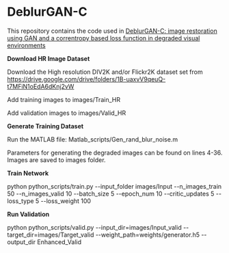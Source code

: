# DeblurGAN-C
This repository contains the code used in [DeblurGAN-C: image restoration using GAN and a correntropy based loss function in degraded visual environments](https://www.spiedigitallibrary.org/conference-proceedings-of-spie/11395/1139507/DeblurGAN-C--image-restoration-using-GAN-and-a-correntropy/10.1117/12.2560792.short?SSO=1)

**Download HR Image Dataset**

Download the High resolution DIV2K and/or Flickr2K dataset set from https://drive.google.com/drive/folders/1B-uaxvV9qeuQ-t7MFiN1oEdA6dKnj2vW 

Add training images to images/Train_HR

Add validation images to images/Valid_HR

**Generate Training Dataset**

Run the MATLAB file: Matlab_scripts/Gen_rand_blur_noise.m

Parameters for generating the degraded images can be found on lines 4-36.
Images are saved to images folder.

**Train Network**

python python_scripts/train.py --input_folder images/Input --n_images_train 50 --n_images_valid 10 --batch_size 5 --epoch_num 10 --critic_updates 5 --loss_type 5 --loss_weight 100

**Run Validation**

python python_scripts/valid.py --input_dir=images/Input_valid --target_dir=images/Target_valid --weight_path=weights/generator.h5 --output_dir Enhanced_Valid

